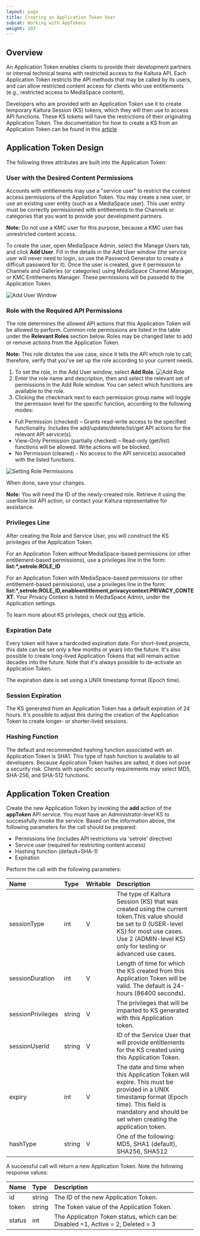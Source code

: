 ```yaml
---
layout: page
title: Creating an Application Token User
subcat: Working with AppTokens
weight: 103
---
```


## Overview  

An Application Token enables clients to provide their development partners or internal technical teams with restricted access to the Kaltura API. Each Application Token restricts the API methods that may be called by its users, and can allow restricted content access for clients who use entitlements (e.g., restricted access to MediaSpace content).

Developers who are provided with an Application Token use it to create temporary Kaltura Session (KS) tokens, which they will then use to access API functions. These KS tokens will have the restrictions of their originating Application Token. The documentation for how to create a KS from an Application Token can be found in this [article](https://knowledge.kaltura.com/node/1280)

## Application Token Design  

The following three attributes are built into the Application Token:

### User with the Desired Content Permissions   

Accounts with entitlements may use a "service user" to restrict the content access permissions of the Appliation Token. You may create a new user, or use an existing user entity (such as a MediaSpace user). This user entity must be correctly permissioned with entitlements to the Channels or categories that you want to provide your development partners.

**Note:** Do not use a KMC user for this purpose, because a KMC user has unrestricted content access.

To create the user, open MediaSpace Admin, select the Manage Users tab, and click **Add User**. Fill in the details in the Add User window (the service user will never need to login, so use the Password Generator to create a difficult password for it). Once the user is created, give it permission to Channels and Galleries (or categories) using MediaSpace Channel Manager, or KMC Entitlements Manager. These permissions will be passedd to the Application Token.

![Add User Window](./images/adduser1.png)


### Role with the Required API Permissions  

The role determines the allowed API actions that this Application Token will be allowed to perform. Common role permissions are listed in the table under the **Relevant Roles** section below. Roles may be changed later to add or remove actions from the Application Token.

**Note:** This role dictates the use case, since it tells the API which role to call; therefore, verify that you've set up the role according to your current needs.

1. To set the role, in the Add User window, select **Add Role**. 
 ![Add Role](./images/roles1.PNG)
2. Enter the role name and description, then and select the relevant set of permissions in the Add Role window. You can select which functions are available to the role. 
3. Clicking the checkmark next to each permission group name will toggle the permission level for the specific function, according to the following modes:

 * Full Permission (checked) – Grants read-write access to the specified functionality. Includes the add/update/delete/list/get API actions for the relevant API service(s).
 * View-Only Permission (partially checked) – Read-only (get/list) functions will be allowed. Write actions will be blocked.
 * No Permission (cleared) – No access to the API service(s) assocaited with the listed functions.

 ![Setting Role Permissions](./images/roles2.PNG)

When done, save your changes.

**Note:** You will need the ID of the newly-created role. Retrieve it using the userRole.list API action, or contact your Kaltura representative for assistance.

### Privileges Line

After creating the Role and Service User, you will construct the KS privileges of the Application Token.

For an Application Token *without* MediaSpace-based permissions (or other entitlement-based permissions), use a privileges line in the form: **list:\*,setrole:ROLE_ID**

For an Application Token with MediaSpace-based permissions (or other entitlement-based permissions), use a privileges line in the form: **list:\*,setrole:ROLE_ID,enableentitlement,privacycontext:PRIVACY_CONTEXT**. Your Privacy Context is listed in MediaSpace Admin, under the Application settings.

To learn more about KS privileges, check out [this](https://knowledge.kaltura.com/kalturas-api-authentication-and-security) article.


### Expiration Date

Every token will have a hardcoded expiration date. For short-lived projects, this date can be set only a few months or years into the future. It's also possible to create long-lived Application Tokens that will remain active decades into the future. Note that it's always possible to de-activate an Application Token.

The expiration date is set using a UNIX timestamp format (Epoch time).

### Session Expiration

The KS generated from an Application Token has a default expiration of 24 hours. It's possible to adjust this during the creation of the Application Token to create longer- or shorter-lived sessions.

### Hashing Function  

The default and recommended hashing function associated with an Application Token is SHA1. This type of hash function is available to all developers. Because Application Token hashes are salted, it does not pose a security risk. Clients with specific security requirements may select MD5, SHA-256, and SHA-512 functions.

## Application Token Creation

Create the new Application Token by invoking the **add** action of the **appToken** API service. You must have an Administrator-level KS to successfully invoke the service. Based on the information above, the following parameters for the call should be prepared:

* Permissions line (includes API restrictions via 'setrole' directive)
* Service user (required for restricting content access)
* Hashing function (default=SHA-1)
* Expiration 

Perform the call with the following parameters:

| Name        | Type | Writable | Description|
|:------------ |:------------------|:------------------|:------------------|
| sessionType  | int | V         |	The type of Kaltura Session (KS) that was created using the current token.This value should be set to 0 (USER-level KS) for most use cases. Use 2 (ADMIN-level KS) only for testing or advanced use cases. |
| sessionDuration  | int | V         |	Length of time for which the KS created from this Application Token will be valid. The default is 24-hours (86400 seconds). | 
| sessionPrivileges  | string | V         |	The privileges that will be imparted to KS generated with this Application token. |
| sessionUserId  | string | V         |	ID of the Service User that will provide entitlements for the KS created using this Application Token.  | 
| expiry  | int | V         |	The date and time when this Application Token will expire. This must be provided in a UNIX timestamp format (Epoch time). This field is mandatory and should be set when creating the application token. | 
| hashType  | string | V         |	One of the following:	MD5, SHA1 (default), SHA256, SHA512| 

A successful call will return a new Application Token. Note the following response values:

| Name        | Type  | Description|
|:------------ |:------------------|:------------------|
| id  | string | The ID of the new Application Token.  | 
| token  | string |	The Token value of the Application Token. | 
| status  | int | The Application Token status, which can be: Disabled =1, Active = 2, Deleted = 3 |
